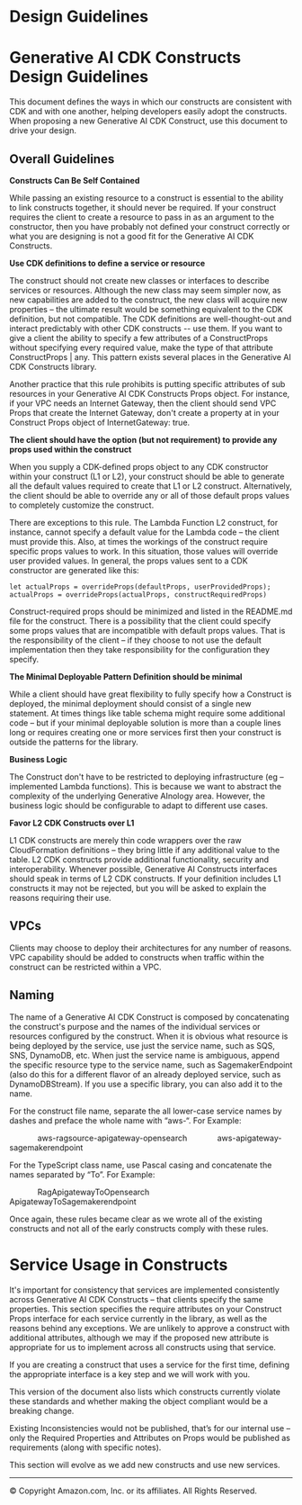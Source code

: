 # Design Guidelines

# Generative AI CDK Constructs Design Guidelines

This document defines the ways in which our constructs are consistent with CDK and with one another, helping developers easily adopt the constructs. When proposing a new Generative AI CDK Construct, use this document to drive your design.

## Overall Guidelines

**Constructs Can Be Self Contained**

While passing an existing resource to a construct is essential to the ability to link constructs together, it should never be required. If your construct requires the client to create a resource to pass in as an argument to the constructor, then you have probably not defined your construct correctly or what you are designing is not a good fit for the Generative AI CDK Constructs.

**Use CDK definitions to define a service or resource**

The construct should not create new classes or interfaces to describe services or resources. Although the new class may seem simpler now, as new capabilities are added to the construct, the new class will acquire new properties – the ultimate result would be something equivalent to the CDK definition, but not compatible. The CDK definitions are well-thought-out and interact predictably with other CDK constructs -- use them. If you want to give a client the ability to specify a few attributes of a ConstructProps without specifying every required value, make the type of that attribute ConstructProps | any. This pattern exists several places in the Generative AI CDK Constructs library.

Another practice that this rule prohibits is putting specific attributes of sub resources in your Generative AI CDK Constructs Props object. For instance, if your VPC needs an Internet Gateway, then the client should send VPC Props that create the Internet Gateway, don't create a property at in your Construct Props object of InternetGateway: true.

**The client should have the option (but not requirement) to provide any props used within the construct**

When you supply a CDK-defined props object to any CDK constructor within your construct (L1 or L2), your construct should be able to generate all the default values required to create that L1 or L2 construct. Alternatively, the client should be able to override any or all of those default props values to completely customize the construct.

There are exceptions to this rule. The Lambda Function L2 construct, for instance, cannot specify a default value for the Lambda code – the client must provide this. Also, at times the workings of the construct require specific props values to work. In this situation, those values will override user provided values. In general, the props values sent to a CDK constructor are generated like this:

```
let actualProps = overrideProps(defaultProps, userProvidedProps);
actualProps = overrideProps(actualProps, constructRequiredProps)
```

Construct-required props should be minimized and listed in the README.md file for the construct.
There is a possibility that the client could specify some props values that are incompatible with default props values. That is the responsibility of the client – if they choose to not use the default implementation then they take responsibility for the configuration they specify.

**The Minimal Deployable Pattern Definition should be minimal**

While a client should have great flexibility to fully specify how a Construct is deployed, the minimal deployment should consist of a single new statement. At times things like table schema might require some additional code – but if your minimal deployable solution is more than a couple lines long or requires creating one or more services first then your construct is outside the patterns for the library.

**Business Logic**

The Construct don't have to be restricted to deploying infrastructure (eg – implemented Lambda functions). This is because we want to abstract the complexity of the underlying Generative AInology area. However, the business logic should be configurable to adapt to different use cases.

**Favor L2 CDK Constructs over L1**

L1 CDK constructs are merely thin code wrappers over the raw CloudFormation definitions – they bring little if any additional value to the table. L2 CDK constructs provide additional functionality, security and interoperability. Whenever possible, Generative AI Constructs interfaces should speak in terms of L2 CDK constructs. If your definition includes L1 constructs it may not be rejected, but you will be asked to explain the reasons requiring their use. 

## VPCs

Clients may choose to deploy their architectures for any number of reasons. VPC capability should be added to constructs when traffic within the construct can be restricted within a VPC.

## Naming

The name of a Generative AI CDK Construct is composed by concatenating the construct's purpose and the names of the individual services or resources configured by the construct. When it is obvious what resource is being deployed by the service, use just the service name, such as SQS, SNS, DynamoDB, etc. When just the service name is ambiguous, append the specific resource type to the service name, such as SagemakerEndpoint (also do this for a different flavor of an already deployed service, such as DynamoDBStream). If you use a specific library, you can also add it to the name.

For the construct file name, separate the all lower-case service names by dashes and preface the whole name with “aws-“. For Example:

&emsp; &emsp; &emsp;aws-ragsource-apigateway-opensearch
&emsp; &emsp; &emsp;aws-apigateway-sagemakerendpoint

For the TypeScript class name, use Pascal casing and concatenate the names separated by “To”. For Example:

&emsp; &emsp; &emsp;RagApigatewayToOpensearch
&emsp; &emsp; &emsp;ApigatewayToSagemakerendpoint

Once again, these rules became clear as we wrote all of the existing constructs and not all of the early constructs comply with these rules.

# Service Usage in Constructs
It's important for consistency that services are implemented consistently across Generative AI CDK Constructs – that clients specify the same properties. This section specifies the require attributes on your Construct Props interface for each service currently in the library, as well as the reasons behind any exceptions. We are unlikely to approve a construct with additional attributes, although we may if the proposed new attribute is appropriate for us to implement across all constructs using that service.

If you are creating a construct that uses a service for the first time, defining the appropriate interface is a key step and we will work with you.

This version of the document also lists which constructs currently violate these standards and whether making the object compliant would be a breaking change.

Existing Inconsistencies would not be published, that’s for our internal use – only the Required Properties and Attributes on Props would be published as requirements (along with specific notes).

This section will evolve as we add new constructs and use new services.

***
&copy; Copyright Amazon.com, Inc. or its affiliates. All Rights Reserved.
